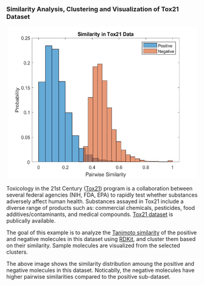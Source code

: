 ### Similarity Analysis, Clustering and Visualization of Tox21 Dataset 

<p align="center">
  <img src="https://github.com/hjooya/Chemical-ML-and-DL/blob/main/Similarity_Analysis_and_Clustering/Tox21_Similarity_Distribution.jpg" width="500" height="400" />
</p>

Toxicology in the 21st Century ([Tox21](https://ntp.niehs.nih.gov/whatwestudy/tox21/index.html)) program is a collaboration between several federal agencies (NIH, FDA, EPA) to rapidly test whether substances adversely affect human health. Substances assayed in Tox21 include a diverse range of products such as: commercial chemicals, pesticides, food additives/contaminants, and medical compounds. [Tox21 dataset](https://tripod.nih.gov//tox21/pubdata/) is publically available. 

The goal of this example is to analyze the [Tanimoto similarity](https://www.rdkit.org/docs/GettingStartedInPython.html) of the positive and negative molecules in this dataset using [RDKit](https://www.rdkit.org/), and cluster them based on their similarity. Sample molecules are visualized from the selected clusters.  

The above image shows the similarity distribution amoung the positive and negative molecules in this dataset. Noticablly, the negative molecules have higher pairwise similarities compared to the positive sub-dataset.      




